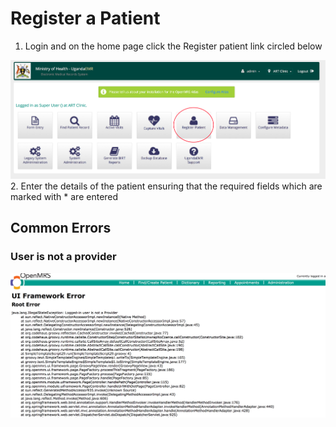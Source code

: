 # Register a Patient
1. Login and on the home page click the Register patient link circled below

![Register Patient Link](images/register_patient_link.png)
2. Enter the details of the patient ensuring that the required fields which are marked with * are entered
## Common Errors 
### User is not a provider
![User Not Provider Error](images/logged_in_user_not_provider.png)


